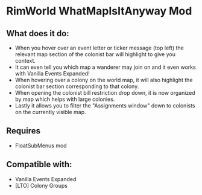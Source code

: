 # RimWorld WhatMapIsItAnyway Mod
## What does it do:
- When you hover over an event letter or ticker message (top left) the relevant map section of the colonist bar will highlight to give you context.
- It can even tell you which map a wanderer may join on and it even works with Vanilla Events Expanded!
- When hovering over a colony on the world map, it will also highlight the colonist bar section corresponding to that colony.
- When opening the colonist bill restriction drop down, it is now organized by map which helps with large colonies.
- Lastly it allows you to filter the "Assignments window" down to colonists on the currently visible map.

## Requires 
- FloatSubMenus mod

## Compatible with:
- Vanilla Events Expanded
- [LTO] Colony Groups
